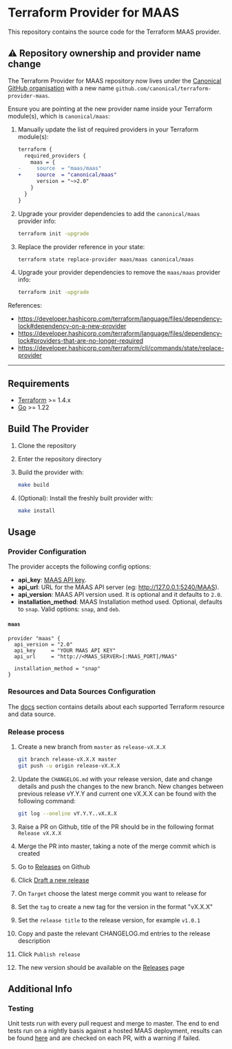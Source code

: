 # Terraform Provider for MAAS

This repository contains the source code for the Terraform MAAS provider.

## :warning: Repository ownership and provider name change

The Terraform Provider for MAAS repository now lives under the [Canonical GitHub organisation](https://github.com/canonical) with a new name `github.com/canonical/terraform-provider-maas`.

Ensure you are pointing at the new provider name inside your Terraform module(s), which is `canonical/maas`:

1. Manually update the list of required providers in your Terraform module(s):

    ```diff
    terraform {
      required_providers {
        maas = {
    -     source  = "maas/maas"
    +     source  = "canonical/maas"
          version = "~>2.0"
        }
      }
    }
    ```

1. Upgrade your provider dependencies to add the `canonical/maas` provider info:

    ```bash
    terraform init -upgrade
    ```

1. Replace the provider reference in your state:

    ```bash
    terraform state replace-provider maas/maas canonical/maas
    ```

1. Upgrade your provider dependencies to remove the `maas/maas` provider info:

    ```bash
    terraform init -upgrade
    ```

References:

- <https://developer.hashicorp.com/terraform/language/files/dependency-lock#dependency-on-a-new-provider>
- <https://developer.hashicorp.com/terraform/language/files/dependency-lock#providers-that-are-no-longer-required>
- <https://developer.hashicorp.com/terraform/cli/commands/state/replace-provider>

---

## Requirements

- [Terraform](https://www.terraform.io/downloads.html) >= 1.4.x
- [Go](https://golang.org/doc/install) >= 1.22

## Build The Provider

1. Clone the repository
1. Enter the repository directory
1. Build the provider with:

    ```sh
    make build
    ```

1. (Optional): Install the freshly built provider with:

    ```sh
    make install
    ```

## Usage

### Provider Configuration

The provider accepts the following config options:

- **api_key**: [MAAS API key](https://maas.io/docs/snap/3.0/cli/maas-cli#heading--log-in-required).
- **api_url**: URL for the MAAS API server (eg: <http://127.0.0.1:5240/MAAS>).
- **api_version**: MAAS API version used. It is optional and it defaults to `2.0`.
- **installation_method**: MAAS Installation method used. Optional, defaults to `snap`. Valid options: `snap`, and `deb`.

#### `maas`

```hcl
provider "maas" {
  api_version = "2.0"
  api_key     = "YOUR MAAS API KEY"
  api_url     = "http://<MAAS_SERVER>[:MAAS_PORT]/MAAS"

  installation_method = "snap"
}
```

### Resources and Data Sources Configuration

The [docs](/docs) section contains details about each supported Terraform resource and data source.

### Release process

1. Create a new branch from `master` as `release-vX.X.X`

   ```bash
   git branch release-vX.X.X master
   git push -u origin release-vX.X.X
   ```

2. Update the `CHANGELOG.md` with your release version, date and change details and push the changes to the new branch. New changes between previous release vY.Y.Y and current one vX.X.X can be found with the following command:

   ```bash
   git log --oneline vY.Y.Y..vX.X.X
   ```

3. Raise a PR on Github, title of the PR should be in the following format
   `Release vX.X.X`
4. Merge the PR into master, taking a note of the merge commit which is created
5. Go to [Releases](https://github.com/maas/terraform-provider-maas/releases) on Github
6. Click [Draft a new release](https://github.com/maas/terraform-provider-maas/releases/new)
7. On `Target` choose the latest merge commit you want to release for
8. Set the `tag` to create a new tag for the version in the format "vX.X.X"
9. Set the `release title` to the release version, for example `v1.0.1`
10. Copy and paste the relevant CHANGELOG.md entries to the release description
11. Click `Publish release`
12. The new version should be available on the [Releases](https://github.com/maas/terraform-provider-maas/releases) page

## Additional Info

### Testing

Unit tests run with every pull request and merge to master. The end to end tests run on a nightly basis against a hosted MAAS deployment, results can be found [here](https://raw.githubusercontent.com/canonical/maas-terraform-e2e-tests/main/results.json?token=GHSAT0AAAAAAB3FX6R5C67Q4LH7ADOO5O3IY4ODCNA) and are checked on each PR, with a warning if failed.
